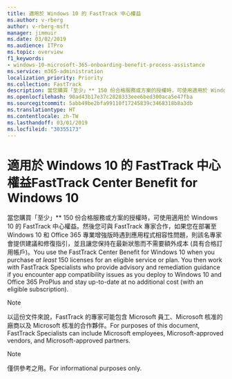 ```yaml
---
title: 適用於 Windows 10 的 FastTrack 中心權益
ms.author: v-rberg
author: v-rberg-msft
manager: jimmuir
ms.date: 03/02/2019
ms.audience: ITPro
ms.topic: overview
f1_keywords:
- windows-10-microsoft-365-onboarding-benefit-process-assistance
ms.service: m365-administration
localization_priority: Priority
ms.collection: FastTrack
description: 當您購買「至少」** 150 份合格服務或方案的授權時，可使用適用於 Windows 10 的 FastTrack 中心權益。
ms.openlocfilehash: 90ad43b17e37c2828333eee6bed300aca5e47fba
ms.sourcegitcommit: 5abb49be2bfa99110f17245839c3468318b8a3db
ms.translationtype: HT
ms.contentlocale: zh-TW
ms.lasthandoff: 03/01/2019
ms.locfileid: "30355173"
---
```

# <a name="fasttrack-center-benefit-for-windows-10"></a><span data-ttu-id="0e016-103">適用於 Windows 10 的 FastTrack 中心權益</span><span class="sxs-lookup"><span data-stu-id="0e016-103">FastTrack Center Benefit for Windows 10</span></span>

<span data-ttu-id="0e016-p101">當您購買「至少」\*\* 150 份合格服務或方案的授權時，可使用適用於 Windows 10 的 FastTrack 中心權益。然後您可與 FastTrack 專家合作，如果您在部署至 Windows 10 和 Office 365 專業增強版時遇到應用程式相容性問題，則該名專家會提供建議和修復指引，並且讓您保持在最新狀態而不需要額外成本 (具有合格訂用帳戶)。</span><span class="sxs-lookup"><span data-stu-id="0e016-p101">You use the FastTrack Center Benefit for Windows 10 when you purchase  *at least*  150 licenses for an eligible service or plan. You then work with FastTrack Specialists who provide advisory and remediation guidance if you encounter app compatibility issues as you deploy to Windows 10 and Office 365 ProPlus and stay up-to-date at no additional cost (with an eligible subscription).</span></span> 
  
> [!NOTE]
> <span data-ttu-id="0e016-106">以這份文件來說，FastTrack 的專家可能包含 Microsoft 員工、Microsoft 核准的廠商以及 Microsoft 核准的合作夥伴。</span><span class="sxs-lookup"><span data-stu-id="0e016-106">For purposes of this document, FastTrack Specialists can include Microsoft employees, Microsoft-approved vendors, and Microsoft-approved partners.</span></span> 
    
> [!NOTE]
> <span data-ttu-id="0e016-107">僅供參考之用。</span><span class="sxs-lookup"><span data-stu-id="0e016-107">For informational purposes only.</span></span> 
  

  

 
